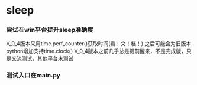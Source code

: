 # sleep

### 尝试在win平台提升sleep准确度

V_0_4版本采用time.perf_counter()获取时间(看！文！档！)
之后可能会为旧版本python增加支持time.clock()
V_0_4版本之前几乎总是提前醒来，不是完成版，只是交流测试，其他平台未测试

### 测试入口在main.py
